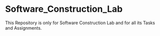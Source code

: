 # Software_Construction_Lab
This Repository is only for Software Construction Lab and for all its Tasks and Assignments.
